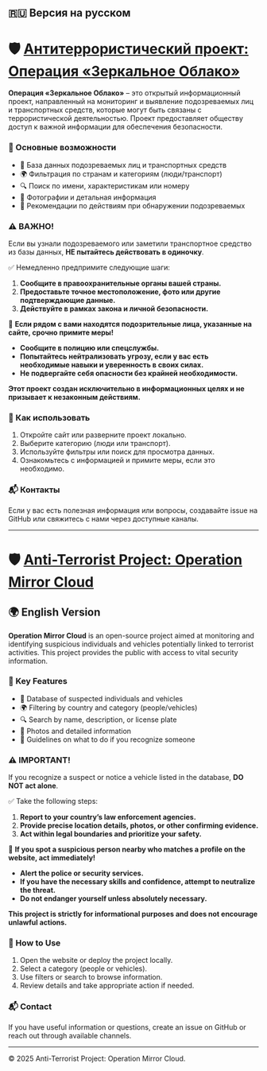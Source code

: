 ## 🇷🇺 Версия на русском

# 🛡️ [Антитеррористический проект: Операция «Зеркальное Облако»](https://aristarhucolov.github.io/C.N.S-Clear.Net.Sky-S.O.W.A/)

**Операция «Зеркальное Облако»** – это открытый информационный проект, направленный на мониторинг и выявление подозреваемых лиц и транспортных средств, которые могут быть связаны с террористической деятельностью. Проект предоставляет обществу доступ к важной информации для обеспечения безопасности.  

### 🚀 Основные возможности  

- 📂 База данных подозреваемых лиц и транспортных средств  
- 🌍 Фильтрация по странам и категориям (люди/транспорт)  
- 🔍 Поиск по имени, характеристикам или номеру  
- 📸 Фотографии и детальная информация  
- 📢 Рекомендации по действиям при обнаружении подозреваемых  

### ⚠️ ВАЖНО!  

Если вы узнали подозреваемого или заметили транспортное средство из базы данных, **НЕ пытайтесь действовать в одиночку**.  

✅ Немедленно предпримите следующие шаги:  
1. **Сообщите в правоохранительные органы вашей страны.**  
2. **Предоставьте точное местоположение, фото или другие подтверждающие данные.**  
3. **Действуйте в рамках закона и личной безопасности.**  

🔴 **Если рядом с вами находятся подозрительные лица, указанные на сайте, срочно примите меры!**  
- **Сообщите в полицию или спецслужбы.**  
- **Попытайтесь нейтрализовать угрозу, если у вас есть необходимые навыки и уверенность в своих силах.**  
- **Не подвергайте себя опасности без крайней необходимости.**  

**Этот проект создан исключительно в информационных целях и не призывает к незаконным действиям.**  

### 🔗 Как использовать  

1. Откройте сайт или разверните проект локально.  
2. Выберите категорию (люди или транспорт).  
3. Используйте фильтры или поиск для просмотра данных.  
4. Ознакомьтесь с информацией и примите меры, если это необходимо.  

### 📬 Контакты  

Если у вас есть полезная информация или вопросы, создавайте issue на GitHub или свяжитесь с нами через доступные каналы.  

---
# 🛡️ [Anti-Terrorist Project: Operation Mirror Cloud](https://aristarhucolov.github.io/C.N.S-Clear.Net.Sky-S.O.W.A/)

## 🌍 English Version

**Operation Mirror Cloud** is an open-source project aimed at monitoring and identifying suspicious individuals and vehicles potentially linked to terrorist activities. This project provides the public with access to vital security information.

### 🚀 Key Features  

- 📂 Database of suspected individuals and vehicles  
- 🌍 Filtering by country and category (people/vehicles)  
- 🔍 Search by name, description, or license plate  
- 📸 Photos and detailed information  
- 📢 Guidelines on what to do if you recognize someone  

### ⚠️ IMPORTANT!  

If you recognize a suspect or notice a vehicle listed in the database, **DO NOT act alone**.  

✅ Take the following steps:  
1. **Report to your country’s law enforcement agencies.**  
2. **Provide precise location details, photos, or other confirming evidence.**  
3. **Act within legal boundaries and prioritize your safety.**  

🔴 **If you spot a suspicious person nearby who matches a profile on the website, act immediately!**  
- **Alert the police or security services.**  
- **If you have the necessary skills and confidence, attempt to neutralize the threat.**  
- **Do not endanger yourself unless absolutely necessary.**  

**This project is strictly for informational purposes and does not encourage unlawful actions.**  

### 🔗 How to Use  

1. Open the website or deploy the project locally.  
2. Select a category (people or vehicles).  
3. Use filters or search to browse information.  
4. Review details and take appropriate action if needed.  

### 📬 Contact  

If you have useful information or questions, create an issue on GitHub or reach out through available channels.  

---
© 2025 Anti-Terrorist Project: Operation Mirror Cloud.  
